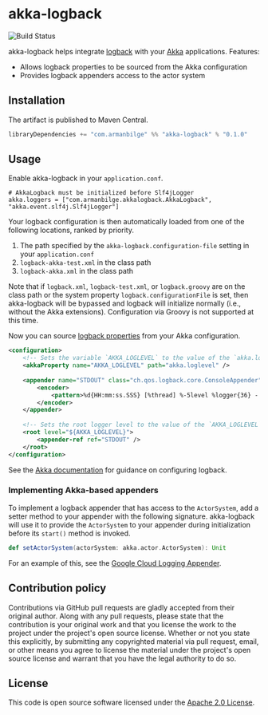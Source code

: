 # akka-logback

![Build Status](https://github.com/armanbilge/akka-logback/workflows/Build/badge.svg)

akka-logback helps integrate [logback](https://logback.qos.ch/) with your [Akka](https://akka.io) applications.  Features:
* Allows logback properties to be sourced from the Akka configuration
* Provides logback appenders access to the actor system

## Installation

The artifact is published to Maven Central.

```scala
libraryDependencies += "com.armanbilge" %% "akka-logback" % "0.1.0"
```

## Usage

Enable akka-logback in your `application.conf`.

```hocon
# AkkaLogback must be initialized before Slf4jLogger
akka.loggers = ["com.armanbilge.akkalogback.AkkaLogback", "akka.event.slf4j.Slf4jLogger"]
```

Your logback configuration is then automatically loaded from one of the following locations, ranked by priority.
1. The path specified by the `akka-logback.configuration-file` setting in your `application.conf`
2. `logback-akka-test.xml` in the class path
3. `logback-akka.xml` in the class path

Note that if `logback.xml`, `logback-test.xml`, or `logback.groovy` are on the class path or the system property `logback.configurationFile` is set, then akka-logback will be bypassed and logback will initialize normally (i.e., without the Akka extensions).
Configuration via Groovy is not supported at this time.

Now you can source [logback properties](https://logback.qos.ch/manual/configuration.html#variableSubstitution) from your Akka configuration.

```xml
<configuration>
    <!-- Sets the variable `AKKA_LOGLEVEL` to the value of the `akka.loglevel` setting defined in the Akka configuration -->
    <akkaProperty name="AKKA_LOGLEVEL" path="akka.loglevel" />
    
    <appender name="STDOUT" class="ch.qos.logback.core.ConsoleAppender">
        <encoder>
            <pattern>%d{HH:mm:ss.SSS} [%thread] %-5level %logger{36} - %msg%n</pattern>
        </encoder>
    </appender>
    
    <!-- Sets the root logger level to the value of the `AKKA_LOGLEVEL` variable via substitution -->
    <root level="${AKKA_LOGLEVEL}">
        <appender-ref ref="STDOUT" />
    </root>
</configuration>
```

See the [Akka documentation](https://doc.akka.io/docs/akka/current/typed/logging.html#logback) for guidance on configuring logback.

### Implementing Akka-based appenders

To implement a logback appender that has access to the `ActorSystem`, add a setter method to your appender with the following signature.
akka-logback will use it to provide the `ActorSystem` to your appender during initialization before its `start()` method is invoked.

```scala
def setActorSystem(actorSystem: akka.actor.ActorSystem): Unit
```

For an example of this, see the [Google Cloud Logging Appender](https://github.com/armanbilge/alpakka/blob/google-cloud-logging/google-cloud-logging/src/main/scala/akka/stream/alpakka/googlecloud/logging/logback/CloudLoggingAppender.scala).

## Contribution policy

Contributions via GitHub pull requests are gladly accepted from their original author.
Along with any pull requests, please state that the contribution is your original work and that you license the work to the project under the project's open source license.
Whether or not you state this explicitly, by submitting any copyrighted material via pull request, email, or other means you agree to license the material under the project's open source license and warrant that you have the legal authority to do so.

## License

This code is open source software licensed under the [Apache 2.0 License](http://www.apache.org/licenses/LICENSE-2.0.html).

